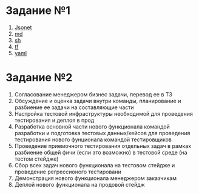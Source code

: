 
# Задание №1
1. [Jsonet](http://dl4.joxi.net/drive/2022/02/19/0047/2740/3103412/12/2b244e9b4f.jpg)
2. [md](http://dl4.joxi.net/drive/2022/02/19/0047/2740/3103412/12/aca6cc7139.jpg)
3. [sh](http://dl3.joxi.net/drive/2022/02/19/0047/2740/3103412/12/d89b73bef5.jpg)
4. [tf](http://dl3.joxi.net/drive/2022/02/19/0047/2740/3103412/12/fc32a4cbfd.jpg)
5. [yaml](http://dl3.joxi.net/drive/2022/02/19/0047/2740/3103412/12/7bfbab2d31.jpg)

# Задание №2

<ol>
  <li>Согласование менеджером бизнес задачи, перевод ее в ТЗ</li>
  <li>Обсуждение и оценка задачи внутри команды, планирование и разбиение ее задачи на составляющие части</li>
  <li>Настройка тестовой инфраструктуры необходимой для проведения тестирования и деплоя в прод</li>
  <li>Разработка основной части нового функционала командой разработки и подготовка тестовых данных/кейсов для проведения тестирования нового фунционала командой тестировщиков</li>
  <li>Проведение приемочного тестирования отдельных задач в рамках разбиение общей фичи (если это возможно) в тестовой среде (на тестом стейдже)</li>
  <li>Сбор всех задач нового функционала на тестовом стейдже и проведение регрессионого тестировани</li>
  <li>Демонстрация нового функционала менеджером заказчикам</li>
  <li>Деплой нового функционала на продовой стейдж</li>
</ol>


